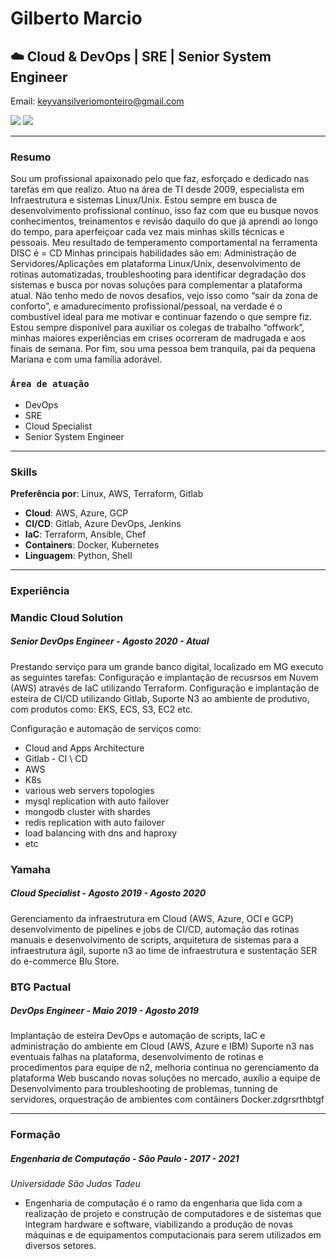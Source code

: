 # Gilberto Marcio

##  ☁️ Cloud & DevOps | SRE | Senior System Engineer

Email:  keyvansilveriomonteiro@gmail.com 

[![](https://raw.github.com/github/media/master/octocats/blacktocat-32.png)](https://github.com/keyvansilverio)
[![](https://cdn3.iconfinder.com/data/icons/socialnetworking/32/linkedin.png)](https://www.linkedin.com/in/keyvan-silverio-monteiro-88b44077/)


---
### Resumo

Sou um profissional apaixonado pelo que faz, esforçado e dedicado nas tarefas em que realizo.
Atuo na área de TI desde 2009, especialista em Infraestrutura e sistemas Linux/Unix.
Estou sempre em busca de desenvolvimento profissional contínuo, isso faz com que eu busque novos conhecimentos, treinamentos e revisão daquilo do que já aprendi ao longo do tempo, para aperfeiçoar cada vez mais minhas skills técnicas e pessoais.
Meu resultado de temperamento comportamental na ferramenta DISC é = CD
Minhas principais habilidades são em: Administração de Servidores/Aplicações em plataforma Linux/Unix,
desenvolvimento de rotinas automatizadas, troubleshooting para identificar degradação dos sistemas e
busca por novas soluções para complementar a plataforma atual.
Não tenho medo de novos desafios, vejo isso como “sair da zona de conforto”, e amadurecimento profissional/pessoal, na
verdade é o combustível ideal para me motivar e continuar fazendo o que sempre fiz.
Estou sempre disponível para auxiliar os colegas de trabalho “offwork”, minhas maiores experiências em crises ocorreram de madrugada e aos finais de semana.
Por fim, sou uma pessoa bem tranquila, pai da pequena Mariana e com uma família adorável.

### `Área de atuação`

- DevOps
- SRE
- Cloud Specialist
- Senior System Engineer

---
### Skills

**Preferência por**: Linux, AWS, Terraform, Gitlab 

- **Cloud**: AWS, Azure, GCP
- **CI/CD**: Gitlab, Azure DevOps, Jenkins
- **IaC**:   Terraform, Ansible, Chef
- **Containers**:    Docker, Kubernetes
- **Linguagem**:    Python, Shell

---
### Experiência

### Mandic Cloud Solution

##### Senior DevOps Engineer - Agosto 2020 - Atual

Prestando serviço para um grande banco digital, localizado em MG executo as seguintes tarefas: Configuração e implantação de recusrsos em Nuvem (AWS) através de IaC utilizando Terraform. Configuração e implantação de esteira de CI/CD utilizando Gitlab, Suporte N3 ao ambiente de produtivo, com produtos como: EKS, ECS, S3, EC2 etc.

Configuração e automação de serviços como:
- Cloud and Apps Architecture
- Gitlab - CI \ CD
- AWS
- K8s
- various web servers topologies
- mysql replication with auto failover
- mongodb cluster with shardes
- redis replication with auto failover
- load balancing with dns and haproxy
- etc

### Yamaha

##### Cloud Specialist - Agosto 2019 - Agosto 2020

Gerenciamento da infraestrutura em Cloud (AWS, Azure, OCI e GCP) desenvolvimento de pipelines e jobs de CI/CD, automação das rotinas manuais e desenvolvimento de scripts, arquitetura de sistemas para a infraestrutura ágil, suporte n3 ao time de infraestrutura e sustentação SER do e-commerce Blu Store.

### BTG Pactual

##### DevOps Engineer - Maio 2019 - Agosto 2019

Implantação de esteira DevOps e automação de scripts, IaC e administração do ambiente em Cloud (AWS, Azure e IBM) Suporte n3 nas eventuais falhas na plataforma, desenvolvimento de rotinas e procedimentos para equipe de n2, melhoria continua no gerenciamento da plataforma Web buscando novas soluções no mercado, auxílio a equipe de Desenvolvimento para troubleshooting de problemas, tunning de servidores, orquestração de ambientes com contâiners Docker.zdgrsrthbtgf

---
### Formação

##### Engenharia de Computação - São Paulo - 2017 - 2021

*Universidade São Judas Tadeu*  

- Engenharia de computação é o ramo da engenharia que lida com a realização de projeto e construção de computadores e de sistemas que integram hardware e software, viabilizando a produção de novas máquinas e de equipamentos computacionais para serem utilizados em diversos setores.
